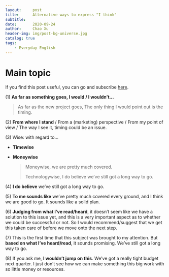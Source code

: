 ```yaml
---
layout:     post
title:      Alternative ways to express "I think"
subtitle:   
date:       2020-09-24
author:     Chao Xu
header-img: img/post-bg-universe.jpg
catalog: true
tags:
    - Everyday English
---
```


# Main topic

If you find this post useful, you can go and subscribe [here](https://www.youtube.com/watch?v=wUoBI2NvALk).

(1) **As far as something goes, I would / I wouldn’t...** 

> As far as the new project goes, The only thing I would point out is the timing.

(2) **From where I stand** / From a (marketing) perspective / From my point of view / The way I see it, timing could be an issue.  

(3) Wise: with regard to... 

- **Timewise**

- **Moneywise**  

    > Moneywise, we are pretty much covered. 
    >
    > Technologywise, I do believe we’ve still got a long way to go.  

(4) **I do believe** we’ve still got a long way to go.  

(5) **To me sounds like** we’ve pretty much covered every ground, and I think we are good to go.  It sounds like a solid plan.

(6) **Judging from what I’ve read/heard**, it doesn’t seem like we have a solution to this issue yet, and this is a very important aspect as to whether we could be successful or not. So I would recommend/suggest that we get this taken care of before we move onto the next step.  

(7) This is the first time that this subject was brought to my attention. But **based on what I’ve heard/read**, it sounds promising. We’ve still got a long way to go.  

(8) If you ask me, **I wouldn’t jump on this**. We’ve got a really tight budget next quarter. I just don’t see how we can make something this big work with so little money or resources.

